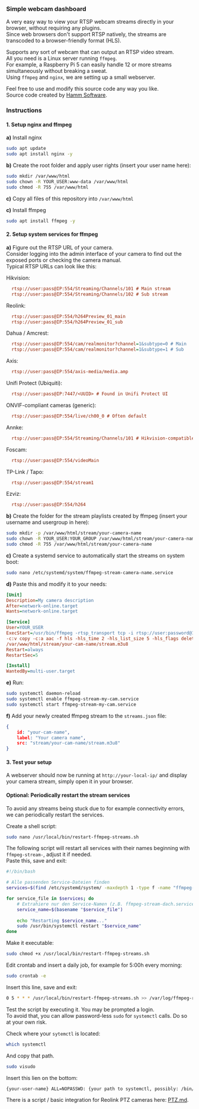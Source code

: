 
### Simple webcam dashboard ### 

A very easy way to view your RTSP webcam streams directly in your browser, without requiring any plugins.\
Since web browsers don't support RTSP natively, the streams are transcoded to a browser-friendly format (HLS).

Supports any sort of webcam that can output an RTSP video stream.\
All you need is a Linux server running `ffmpeg`.\
For example, a Raspberry Pi 5 can easily handle 12 or more streams simultaneously without breaking a sweat.\
Using `ffmpeg` and `nginx`, we are setting up a small webserver.

Feel free to use and modify this source code any way you like.\
Source code created by [Hamm Software](https://www.hamm.software).

### Instructions ###


#### 1. Setup nginx and ffmpeg ####

**a)** Install nginx
```bash
sudo apt update
sudo apt install nginx -y
```

**b)** Create the root folder and apply user rights (insert your user name here):
```bash
sudo mkdir /var/www/html
sudo chown -R YOUR_USER:www-data /var/www/html
sudo chmod -R 755 /var/www/html
```

**c)** Copy all files of this repository into ``/var/www/html``

**c)** Install ffmpeg
```bash
sudo apt install ffmpeg -y
```


#### 2. Setup system services for ffmpeg ####

**a)** Figure out the RTSP URL of your camera.\
Consider logging into the admin interface of your camera to find out the exposed ports or checking the camera manual.\
Typical RTSP URLs can look like this:

Hikvision:
```ini
  rtsp://user:pass@IP:554/Streaming/Channels/101 # Main stream
  rtsp://user:pass@IP:554/Streaming/Channels/102 # Sub stream
```

Reolink:
```ini
  rtsp://user:pass@IP:554/h264Preview_01_main
  rtsp://user:pass@IP:554/h264Preview_01_sub 
```

Dahua / Amcrest:
```ini
  rtsp://user:pass@IP:554/cam/realmonitor?channel=1&subtype=0 # Main
  rtsp://user:pass@IP:554/cam/realmonitor?channel=1&subtype=1 # Sub
```

Axis:
```ini
  rtsp://user:pass@IP:554/axis-media/media.amp
```

Unifi Protect (Ubiquiti):
```ini
  rtsp://user:pass@IP:7447/<UUID> # Found in Unifi Protect UI
```

ONVIF-compliant cameras (generic):
```ini
  rtsp://user:pass@IP:554/live/ch00_0 # Often default
```

Annke:
```ini
  rtsp://user:pass@IP:554/Streaming/Channels/101 # Hikvision-compatible
```

Foscam:
```ini
  rtsp://user:pass@IP:554/videoMain
```

TP-Link / Tapo:
```ini
  rtsp://user:pass@IP:554/stream1
```

Ezviz:
```ini
  rtsp://user:pass@IP:554/h264
```

**b)** Create the folder for the stream playlists created by ffmpeg (insert your username and usergroup in here):
```bash
sudo mkdir -p /var/www/html/stream/your-camera-name
sudo chown -R YOUR_USER:YOUR_GROUP /var/www/html/stream/your-camera-name
sudo chmod -R 755 /var/www/html/stream/your-camera-name
```

**c)** Create a systemd service to automatically start the streams on system boot:
```bash
sudo nano /etc/systemd/system/ffmpeg-stream-camera-name.service
```

**d)** Paste this and modify it to your needs:
```ini
[Unit]
Description=My camera description
After=network-online.target
Wants=network-online.target

[Service]
User=YOUR_USER
ExecStart=/usr/bin/ffmpeg -rtsp_transport tcp -i rtsp://user:password@192.x.y.z:554/Streaming/Channels/101 \
-c:v copy -c:a aac -f hls -hls_time 2 -hls_list_size 5 -hls_flags delete_segments \
/var/www/html/stream/your-cam-name/stream.m3u8
Restart=always
RestartSec=5

[Install]
WantedBy=multi-user.target
```

**e)** Run:
```bash
sudo systemctl daemon-reload
sudo systemctl enable ffmpeg-stream-my-cam.service
sudo systemctl start ffmpeg-stream-my-cam.service
```

**f)** Add your newly created ffmpeg stream to the `streams.json` file:
```json
{
    id: "your-cam-name",
    label: "Your camera name",
    src: "stream/your-cam-name/stream.m3u8"
}
```

#### 3. Test your setup ####
A webserver should now be running at `http://your-local-ip/` and display your camera stream, simply open it in your browser.

#### Optional: Periodically restart the stream services ####
To avoid any streams being stuck due to for example connectivity errors, we can periodically restart the services.

Create a shell script:
```bash 
sudo nano /usr/local/bin/restart-ffmpeg-streams.sh
```

The following script will restart all services with their names beginning with ``ffmpeg-stream-``, adjust it if needed.\
Paste this, save and exit:

```bash
#!/bin/bash

# Alle passenden Service-Dateien finden
services=$(find /etc/systemd/system/ -maxdepth 1 -type f -name "ffmpeg-stream-*.service")

for service_file in $services; do
    # Extrahiere nur den Service-Namen (z.B. ffmpeg-stream-dach.service)
    service_name=$(basename "$service_file")
    
    echo "Restarting $service_name..."
    sudo /usr/bin/systemctl restart "$service_name"
done
```

Make it executable:

```bash
sudo chmod +x /usr/local/bin/restart-ffmpeg-streams.sh
```

Edit crontab and insert a daily job, for example for 5:00h every morning:
```bash
sudo crontab -e
```

Insert this line, save and exit:
```bash
0 5 * * * /usr/local/bin/restart-ffmpeg-streams.sh >> /var/log/ffmpeg-restarts.log 2>&1
```

Test the script by executing it. You may be prompted a login.\
To avoid that, you can allow password-less `sudo` for `systemctl` calls. Do so at your own risk.

Check where your `sytemctl` is located:
```bash
which systemctl
```

And copy that path.

```bash
sudo visudo
```

Insert this lien on the bottom:
```bash
{your-user-name} ALL=NOPASSWD: {your path to systemctl, possibly: /bin/systemctl or /usr/bin/systemctl} restart ffmpeg-stream-*.service
```

There is a script / basic integration for Reolink PTZ cameras here: [PTZ.md](PTZ.md).